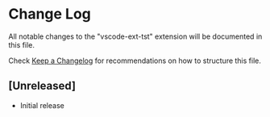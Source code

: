 # Change Log

All notable changes to the "vscode-ext-tst" extension will be documented in this file.

Check [Keep a Changelog](http://keepachangelog.com/) for recommendations on how to structure this file.

## [Unreleased]

- Initial release